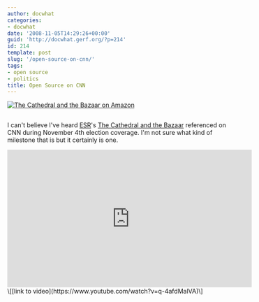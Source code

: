 ```yaml
---
author: docwhat
categories:
- docwhat
date: '2008-11-05T14:29:26+00:00'
guid: 'http://docwhat.gerf.org/?p=214'
id: 214
template: post
slug: '/open-source-on-cnn/'
tags:
- open source
- politics
title: Open Source on CNN
---
```


[![*The Cathedral and the Bazaar* on
Amazon](https://ws-na.amazon-adsystem.com/widgets/q?_encoding=UTF8&MarketPlace=US&ASIN=0596001088&ServiceVersion=20070822&ID=AsinImage&WS=1&Format=_SL250_&tag=thedocwha-20)](https://www.amazon.com/gp/product/0596001088/ref=as_li_tl?ie=UTF8&camp=1789&creative=9325&creativeASIN=0596001088&linkCode=as2&tag=thedocwha-20&linkId=b05ab5b4ef48c5c28748db1af27990dc)

<img src="https://ir-na.amazon-adsystem.com/e/ir?t=thedocwha-20&l=am2&o=1&a=0596001088" width="1" height="1" border="0" alt="Amazon bug" style="border:none !important; margin:0px !important;" />

I can't believe I've heard [ESR](http://www.catb.org/~esr/)'s [The
Cathedral and the
Bazaar](http://en.wikipedia.org/wiki/The_Cathedral_and_the_Bazaar)
referenced on CNN during November 4th election coverage. I'm not sure
what kind of milestone that is but it certainly is one.

<iframe width="560" height="315" src="https://www.youtube.com/embed/q-4afdMalVA" frameborder="0" allowfullscreen>
</iframe>
\[[link to video](https://www.youtube.com/watch?v=q-4afdMalVA)\]
